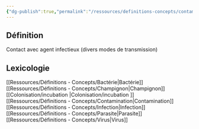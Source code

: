 ```yaml
---
{"dg-publish":true,"permalink":"/ressources/definitions-concepts/contamination/","tags":["définition"],"noteIcon":"2"}
---
```



## Définition
 Contact avec agent infectieux (divers modes de transmission)
## Lexicologie 
[[Ressources/Définitions - Concepts/Bactérie\|Bactérie]]
[[Ressources/Définitions - Concepts/Champignon\|Champignon]]
[[Colonisation/incubation \|Colonisation/incubation ]]
[[Ressources/Définitions - Concepts/Contamination\|Contamination]]
[[Ressources/Définitions - Concepts/Infection\|Infection]]
[[Ressources/Définitions - Concepts/Parasite\|Parasite]]
[[Ressources/Définitions - Concepts/Virus\|Virus]]